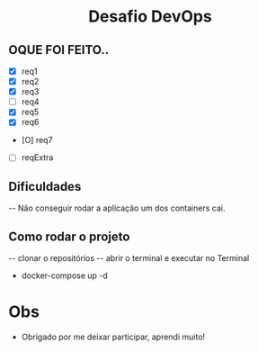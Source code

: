 <h1 align="center">Desafio DevOps</h1>

## OQUE FOI FEITO..

- [x] req1
- [x] req2
- [x] req3
- [ ] req4
- [x] req5
- [x] req6
- [O] req7
- [ ] reqExtra

## Dificuldades

-- Não conseguir rodar a aplicação um dos containers cai.

## Como rodar o projeto

-- clonar  o repositórios
-- abrir o terminal e executar no Terminal
- docker-compose up -d



# Obs 
- Obrigado por me deixar participar, aprendi muito!



